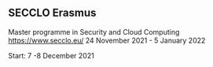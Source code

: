 ## SECCLO Erasmus
Master programme in Security and Cloud Computing
https://www.secclo.eu/
24 November 2021 - 5 January 2022

Start: 
7 -8 December 2021

